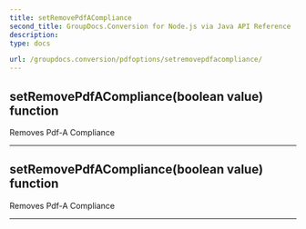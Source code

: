 ```yaml
---
title: setRemovePdfACompliance
second_title: GroupDocs.Conversion for Node.js via Java API Reference
description: 
type: docs

url: /groupdocs.conversion/pdfoptions/setremovepdfacompliance/
---
```


## setRemovePdfACompliance(boolean value)  function

 Removes Pdf-A Compliance
 


---


## setRemovePdfACompliance(boolean value)  function

 Removes Pdf-A Compliance
 


---


